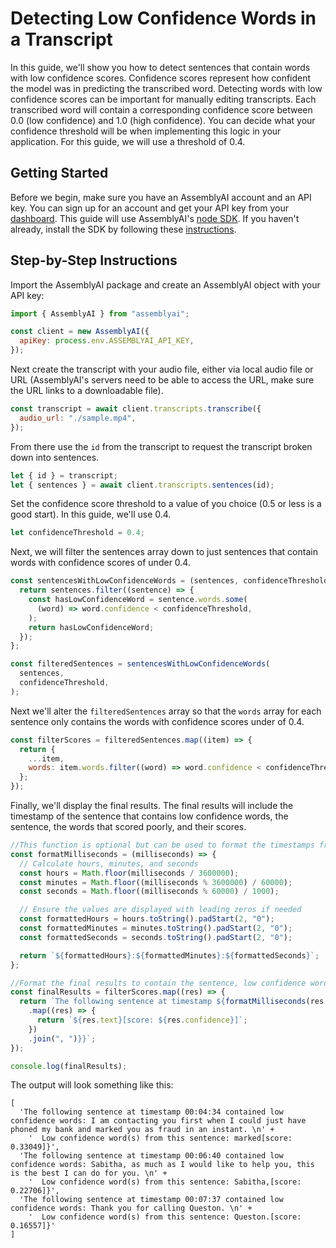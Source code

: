 # Detecting Low Confidence Words in a Transcript

In this guide, we'll show you how to detect sentences that contain words with low confidence scores. Confidence scores represent how confident the model was in predicting the transcribed word. Detecting words with low confidence scores can be important for manually editing transcripts.
Each transcribed word will contain a corresponding confidence score between 0.0 (low confidence) and 1.0 (high confidence).
You can decide what your confidence threshold will be when implementing this logic in your application. For this guide, we will use a threshold of 0.4.

## Getting Started

Before we begin, make sure you have an AssemblyAI account and an API key. You can sign up for an account and get your API key from your [dashboard](https://www.assemblyai.com/app/account). This guide will use AssemblyAI's [node SDK](https://github.com/AssemblyAI/assemblyai-node-sdk). If you haven't already, install the SDK by following these [instructions](https://github.com/AssemblyAI/assemblyai-node-sdk#installation).

## Step-by-Step Instructions

Import the AssemblyAI package and create an AssemblyAI object with your API key:

```javascript
import { AssemblyAI } from "assemblyai";

const client = new AssemblyAI({
  apiKey: process.env.ASSEMBLYAI_API_KEY,
});
```

Next create the transcript with your audio file, either via local audio file or URL (AssemblyAI's servers need to be able to access the URL, make sure the URL links to a downloadable file).

```javascript
const transcript = await client.transcripts.transcribe({
  audio_url: "./sample.mp4",
});
```

From there use the `id` from the transcript to request the transcript broken down into sentences.

```javascript
let { id } = transcript;
let { sentences } = await client.transcripts.sentences(id);
```

Set the confidence score threshold to a value of you choice (0.5 or less is a good start). In this guide, we'll use 0.4.

```javascript
let confidenceThreshold = 0.4;
```

Next, we will filter the sentences array down to just sentences that contain words with confidence scores of under 0.4.

```javascript
const sentencesWithLowConfidenceWords = (sentences, confidenceThreshold) => {
  return sentences.filter((sentence) => {
    const hasLowConfidenceWord = sentence.words.some(
      (word) => word.confidence < confidenceThreshold,
    );
    return hasLowConfidenceWord;
  });
};

const filteredSentences = sentencesWithLowConfidenceWords(
  sentences,
  confidenceThreshold,
);
```

Next we'll alter the `filteredSentences` array so that the `words` array for each sentence only contains the words with confidence scores under of 0.4.

```javascript
const filterScores = filteredSentences.map((item) => {
  return {
    ...item,
    words: item.words.filter((word) => word.confidence < confidenceThreshold),
  };
});
```

Finally, we'll display the final results. The final results will include the timestamp of the sentence that contains low confidence words, the sentence, the words that scored poorly, and their scores.

```javascript
//This function is optional but can be used to format the timestamps from milleseconds to HH:MM:SS
const formatMilliseconds = (milliseconds) => {
  // Calculate hours, minutes, and seconds
  const hours = Math.floor(milliseconds / 3600000);
  const minutes = Math.floor((milliseconds % 3600000) / 60000);
  const seconds = Math.floor((milliseconds % 60000) / 1000);

  // Ensure the values are displayed with leading zeros if needed
  const formattedHours = hours.toString().padStart(2, "0");
  const formattedMinutes = minutes.toString().padStart(2, "0");
  const formattedSeconds = seconds.toString().padStart(2, "0");

  return `${formattedHours}:${formattedMinutes}:${formattedSeconds}`;
};

//Format the final results to contain the sentence, low confidence words, timestamps, and confidence scores.
const finalResults = filterScores.map((res) => {
  return `The following sentence at timestamp ${formatMilliseconds(res.start)} contained low confidence words: ${res.text} \n  Low confidence word(s) from this sentence: ${res.words
    .map((res) => {
      return `${res.text}[score: ${res.confidence}]`;
    })
    .join(", ")}}`;
});

console.log(finalResults);
```

The output will look something like this:

```
[
  'The following sentence at timestamp 00:04:34 contained low confidence words: I am contacting you first when I could just have phoned my bank and marked you as fraud in an instant. \n' +
    '  Low confidence word(s) from this sentence: marked[score: 0.33049]}',
  'The following sentence at timestamp 00:06:40 contained low confidence words: Sabitha, as much as I would like to help you, this is the best I can do for you. \n' +
    '  Low confidence word(s) from this sentence: Sabitha,[score: 0.22706]}',
  'The following sentence at timestamp 00:07:37 contained low confidence words: Thank you for calling Queston. \n' +
    '  Low confidence word(s) from this sentence: Queston.[score: 0.16557]}'
]
```
